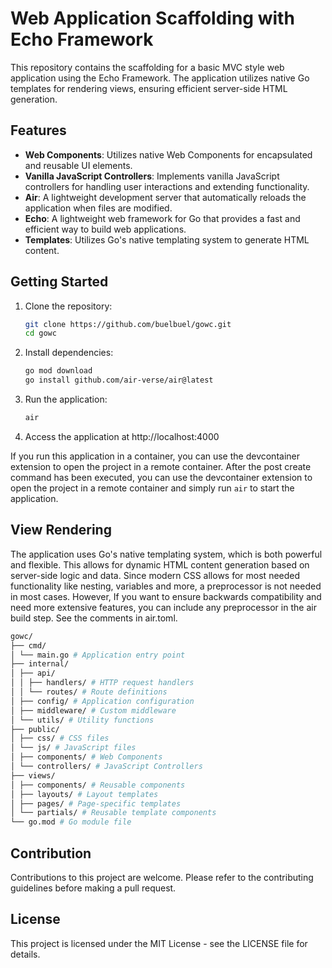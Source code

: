 # Web Application Scaffolding with Echo Framework

This repository contains the scaffolding for a basic MVC style web application using the Echo Framework. The application utilizes native Go templates for rendering views, ensuring efficient server-side HTML generation.

## Features

- **Web Components**: Utilizes native Web Components for encapsulated and reusable UI elements.
- **Vanilla JavaScript Controllers**: Implements vanilla JavaScript controllers for handling user interactions and extending functionality.
- **Air**: A lightweight development server that automatically reloads the application when files are modified.
- **Echo**: A lightweight web framework for Go that provides a fast and efficient way to build web applications.
- **Templates**: Utilizes Go's native templating system to generate HTML content.

## Getting Started

1. Clone the repository:
    ```bash
    git clone https://github.com/buelbuel/gowc.git
    cd gowc
    ```
2. Install dependencies:
    ```bash
    go mod download
    go install github.com/air-verse/air@latest
    ```
3. Run the application:
    ```bash
    air
    ```
4. Access the application at http://localhost:4000

If you run this application in a container, you can use the devcontainer extension to open the project in a remote container. After the post create command has been executed, you can use the devcontainer extension to open the project in a remote container and simply run `air` to start the application.

## View Rendering

The application uses Go's native templating system, which is both powerful and flexible. This allows for dynamic HTML content generation based on server-side logic and data.
Since modern CSS allows for most needed functionality like nesting, variables and more, a preprocessor is not needed in most cases. However, If you want to ensure backwards compatibility and need more extensive features, you can include any preprocessor in the air build step. See the comments in air.toml.

```bash
gowc/
├── cmd/
│ └── main.go # Application entry point
├── internal/
│ ├── api/
│ │ ├── handlers/ # HTTP request handlers
│ │ └── routes/ # Route definitions
│ ├── config/ # Application configuration
│ ├── middleware/ # Custom middleware
│ └── utils/ # Utility functions
├── public/
│ ├── css/ # CSS files
│ └── js/ # JavaScript files
│ ├── components/ # Web Components
│ └── controllers/ # JavaScript Controllers
├── views/
│ ├── components/ # Reusable components
│ ├── layouts/ # Layout templates
│ ├── pages/ # Page-specific templates
│ └── partials/ # Reusable template components
└── go.mod # Go module file
```

## Contribution

Contributions to this project are welcome. Please refer to the contributing guidelines before making a pull request.

## License

This project is licensed under the MIT License - see the LICENSE file for details.